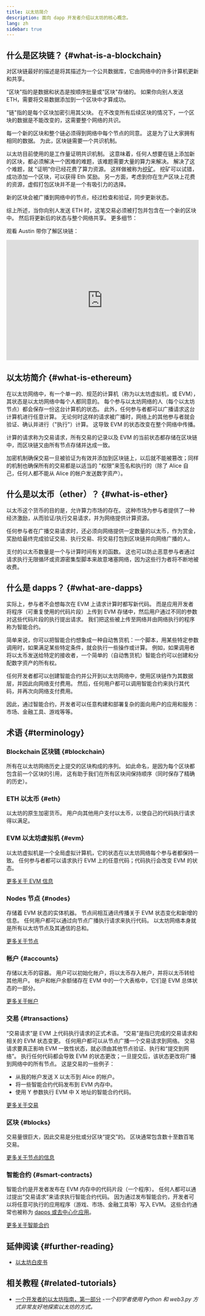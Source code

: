 ```yaml
---
title: 以太坊简介
description: 面向 dapp 开发者介绍以太坊的核心概念。
lang: zh
sidebar: true
---
```


## 什么是区块链？ {#what-is-a-blockchain}

对区块链最好的描述是将其描述为一个公共数据库，它由网络中的许多计算机更新和共享。

"区块"指的是数据和状态是按顺序批量或"区块"存储的。 如果你向别人发送 ETH，需要将交易数据添加到一个区块中才算成功。

"链"指的是每个区块加密引用其父块。 在不改变所有后续区块的情况下，一个区块的数据是不能改变的，这需要整个网络的共识。

每一个新的区块和整个链必须得到网络中每个节点的同意。 这是为了让大家拥有相同的数据。 为此，区块链需要一个共识机制。

以太坊目前使用的是工作量证明共识机制。 这意味着，任何人想要在链上添加新的区块，都必须解决一个困难的难题，该难题需要大量的算力来解决。 解决了这个难题，就 "证明"你已经花费了算力资源。 这样做被称为[挖矿](/developers/docs/consensus-mechanisms/pow/mining/)。 挖矿可以试错，成功添加一个区块，可以获得 Eth 奖励。 另一方面，考虑到你在生产区块上花费的资源，虚假打包区块并不是一个有吸引力的选择。

新的区块会被广播到网络中的节点，经过检查和验证，同步更新状态。

综上所述，当你向别人发送 ETH 时，这笔交易必须被打包并包含在一个新的区块中。 然后将更新后的状态与整个网络共享。 更多细节：

观看 Austin 带你了解区块链：

<iframe width="100%" height="315" src="https://www.youtube.com/embed/zcX7OJ-L8XQ" frameborder="0" allow="accelerometer; autoplay; clipboard-write; encrypted-media; gyroscope; picture-in-picture" allowfullscreen mark="crwd-mark"></iframe>

## 以太坊简介 {#what-is-ethereum}

在以太坊网络中，有一个单一的、规范的计算机（称为以太坊虚拟机，或 EVM），其状态是以太坊网络中每个人都同意的。 每个参与以太坊网络的人（每个以太坊节点）都会保存一份这台计算机的状态。 此外，任何参与者都可以广播请求这台计算机进行任意计算。 无论何时这样的请求被广播时，网络上的其他参与者就会验证、确认并进行（"执行"）计算。 这导致 EVM 的状态改变在整个网络中传播。

计算的请求称为交易请求，所有交易的记录以及 EVM 的当前状态都存储在区块链中，而区块链又由所有节点存储并达成一致。

加密机制确保交易一旦被验证为有效并添加到区块链上，以后就不能被篡改；同样的机制也确保所有的交易都是以适当的 "权限"来签名和执行的（除了 Alice 自己，任何人都不能从 Alice 的帐户发送数字资产）。

## 什么是以太币（ether）？ {#what-is-ether}

以太币这个货币的目的是，允许算力市场的存在。 这种市场为参与者提供了一种经济激励，从而验证/执行交易请求，并为网络提供计算资源。

任何参与者在广播交易请求时，还必须向网络提供一定数量的以太币，作为赏金，奖励给最终完成验证交易、执行交易、将交易打包到区块链并向网络广播的人。

支付的以太币数量是一个与计算时间有关的函数。 这也可以防止恶意参与者通过请求执行无限循环或资源密集型脚本来故意堵塞网络，因为这些行为者将不断地被收费。

## 什么是 dapps？ {#what-are-dapps}

实际上，参与者不会想每次在 EVM 上请求计算时都写新代码。 而是应用开发者将程序（可重复使用的代码片段）上传到 EVM 存储中，然后用户通过不同的参数对这些代码片段的执行提出请求。 我们把这些被上传至网络并由网络执行的程序称为智能合约。

简单来说，你可以把智能合约想象成一种自动售货机：一个脚本，用某些特定参数调用时，如果满足某些特定条件，就会执行一些操作或计算。 例如，如果调用者将以太币发送给特定的接收者，一个简单的（自动售货机）智能合约可以创建和分配数字资产的所有权。

任何开发者都可以创建智能合约并公开到以太坊网络中，使用区块链作为其数据层，并因此向网络支付费用。 然后，任何用户都可以调用智能合约来执行其代码，并再次向网络支付费用。

因此，通过智能合约，开发者可以任意构建和部署复杂的面向用户的应用和服务：市场、金融工具、游戏等等。

## 术语 {#terminology}

### Blockchain 区块链 {#blockchain}

所有在以太坊网络历史上提交的区块构成的序列。 如此命名，是因为每个区块都包含前一个区块的引用， 这有助于我们在所有区块间保持顺序（同时保存了精确的历史）。

### ETH 以太币 {#eth}

以太坊的原生加密货币。 用户向其他用户支付以太币，以使自己的代码执行请求得以满足。

### EVM 以太坊虚拟机 {#evm}

以太坊虚拟机是一个全局虚拟计算机，它的状态在以太坊网络每个参与者都保持一致。 任何参与者都可以请求执行 EVM 上的任意代码；代码执行会改变 EVM 的状态。

[更多关于 EVM 信息](/developers/docs/evm/)

### Nodes 节点 {#nodes}

存储着 EVM 状态的实体机器。 节点间相互通讯传播关于 EVM 状态变化和新增的信息。 任何用户都可以通过向节点广播执行请求来执行代码。 以太坊网络本身就是所有以太坊节点及其通信的总和。

[更多关于节点](/developers/docs/nodes-and-clients/)

### 帐户 {#accounts}

存储以太币的容器。 用户可以初始化帐户，将以太币存入帐户，并将以太币转给其他用户。 帐户和帐户余额储存在 EVM 中的一个大表格中，它们是 EVM 总体状态的一部分。

[更多关于帐户](/developers/docs/accounts/)

### 交易 {#transactions}

“交易请求”是 EVM 上代码执行请求的正式术语。 “交易”是指已完成的交易请求和相关的 EVM 状态变更。 任何用户都可以从节点广播一个交易请求到网络。 交易请求要真正影响 EVM 一致性状态，就必须由其他节点验证、执行和“提交到网络”。 执行任何代码都会导致 EVM 的状态更改；一旦提交后，该状态更改将广播到网络中的所有节点。 这是交易的一些例子：

- 从我的帐户发送 X 以太币到 Alice 的帐户。
- 将一些智能合约代码发布到 EVM 内存中。
- 使用 Y 参数执行 EVM 中 X 地址的智能合约代码。

[更多关于交易](/developers/docs/transactions/)

### 区块 {#blocks}

交易量很巨大，因此交易是分批或分区块“提交”的。 区块通常包含数十至数百笔交易。

[更多关于节点的信息](/developers/docs/blocks/)

### 智能合约 {#smart-contracts}

智能合约是开发者发布在 EVM 内存中的代码片段（一个程序）。 任何人都可以通过提出“交易请求”来请求执行智能合约代码。 因为通过发布智能合约，开发者可以将任意可执行的应用程序（游戏、市场、金融工具等）写入 EVM。 这些合约通常也被称为 [dapps 或去中心化应用](/developers/docs/dapps/)。

[更多关于智能合约](/developers/docs/smart-contracts/)

## 延伸阅读 {#further-reading}

- [以太坊白皮书](/whitepaper/)

## 相关教程 {#related-tutorials}

- [一个开发者的以太坊指南，第一部分](/developers/tutorials/a-developers-guide-to-ethereum-part-one/) _-一个初学者使用 Python 和 web3.py 方式非常友好地探索以太坊的方式。_
